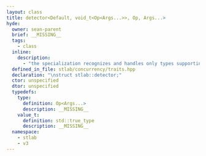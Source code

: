 ```yaml
---
layout: class
title: detector<Default, void_t<Op<Args...>>, Op, Args...>
hyde:
  owner: sean-parent
  brief: __MISSING__
  tags:
    - class
  inline:
    description:
      - "the specialization recognizes and handles only types supporting Op:"
  defined_in_file: stlab/concurrency/traits.hpp
  declaration: "\nstruct stlab::detector;"
  ctor: unspecified
  dtor: unspecified
  typedefs:
    type:
      definition: Op<Args...>
      description: __MISSING__
    value_t:
      definition: std::true_type
      description: __MISSING__
  namespace:
    - stlab
    - v3
---
```

